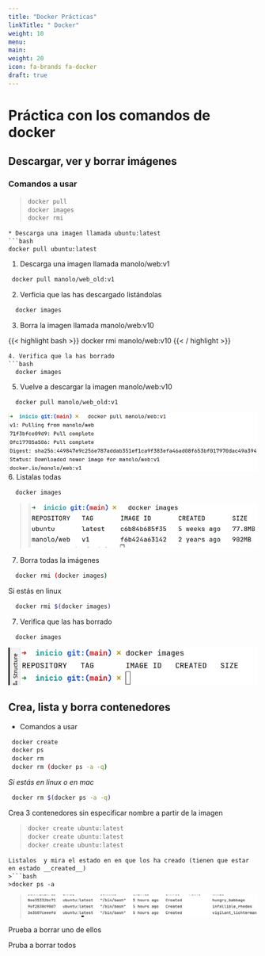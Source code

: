 ```yaml
---
title: "Docker Prácticas"
linkTitle: " Docker"
weight: 10
menu:
main:
weight: 20
icon: fa-brands fa-docker
draft: true
---
```

# Práctica con los comandos de docker

## Descargar, ver y borrar imágenes
### Comandos a usar
>```bash
 > docker pull
 > docker images
 > docker rmi 
  ```
* Descarga una imagen llamada ubuntu:latest
 ```bash
  docker pull ubuntu:latest
```
1. Descarga una imagen llamada manolo/web:v1
 ```bash
  docker pull manolo/web_old:v1
```
2. Verficia que las has descargado listándolas
```bash
  docker images
```
3. Borra la imagen llamada manolo/web:v10



{{< highlight bash  >}}
docker rmi manolo/web:v10
{{< / highlight >}}


```
4. Verifica que la has borrado
```bash
  docker images
```
5. Vuelve a descargar la imagen manolo/web:v10
```bash
  docker pull manolo/web_old:v1
```
![img_2.png](img_2.png)
6. Listalas todas
```bash
  docker images
```
 >![img_3.png](img_3.png)
7. Borra todas la imágenes
```bash
  docker rmi (docker images)
```
 Si estás en linux
```bash
  docker rmi $(docker images)
```
7. Verifica que las has borrado
```bash
  docker images
```
![img_4.png](img_4.png)



## Crea, lista y borra contenedores
* Comandos a usar
```bash
 docker create
 docker ps
 docker rm 
 docker rm (docker ps -a -q)
 ```
_Si estás en linux o en mac_
```bash
 docker rm $(docker ps -a -q)
 ```
 Crea 3 contenedores sin especificar nombre a partir de la imagen 
>```bash
   >docker create ubuntu:latest  
   >docker create ubuntu:latest  
   >docker create ubuntu:latest 
 ```
Listalos  y mira el estado en en que los ha creado (tienen que estar en estado __created__)
>```bash
>docker ps -a
 ```

> ![img_1.png](img_1.png)
 
 Prueba a borrar uno de ellos
 
 Pruba a borrar todos